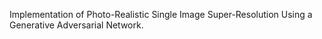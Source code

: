 

<!--
 * @version:
 * @Author:  StevenJokess https://github.com/StevenJokess
 * @Date: 2020-11-07 20:32:29
 * @LastEditors:  StevenJokess https://github.com/StevenJokess
 * @LastEditTime: 2020-11-07 20:34:52
 * @Description:
 * @TODO::
 * @Reference:
-->

Implementation of Photo-Realistic Single Image Super-Resolution Using a Generative Adversarial Network.


[1]: https://arxiv.org/abs/1609.04802
[2]: https://github.com/eriklindernoren/Keras-GAN/blob/master/srgan/srgan.py

